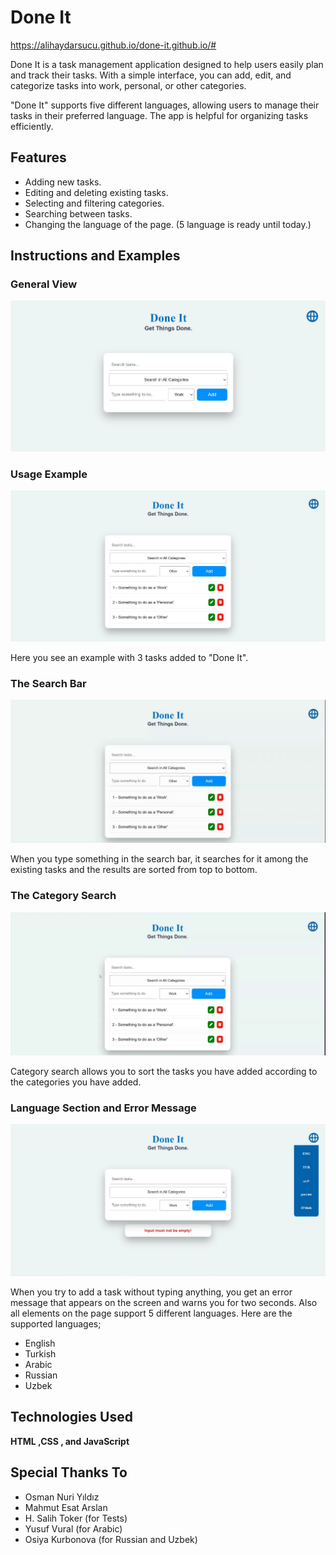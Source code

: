 
# Done It

https://alihaydarsucu.github.io/done-it.github.io/#

Done It is a task management application designed to help users easily plan and track their tasks. With a simple interface, you can add, edit, and categorize tasks into work, personal, or other categories. 

"Done It" supports five different languages, allowing users to manage their tasks in their preferred language. The app is helpful for organizing tasks efficiently.


  
## Features

- Adding new tasks.
- Editing and deleting existing tasks.
- Selecting and filtering categories.
- Searching between tasks.
- Changing the language of the page. (5 language is ready until today.)


## Instructions and Examples

### General View

![General View of "Done It"](Readme_Files/first_photo.JPG)


### Usage Example

![Usage Example](Readme_Files/second_photo.JPG)

Here you see an example with 3 tasks added to "Done It".


### The Search Bar

![Operation of the search bar](Readme_Files/third_gif.gif)

When you type something in the search bar, it searches for it among the existing tasks and the results are sorted from top to bottom.


### The Category Search

![Operation of the categries section](Readme_Files/fourth_gif.gif)

Category search allows you to sort the tasks you have added according to the categories you have added.


### Language Section and Error Message

![Language Section and Error Message](Readme_Files/Bonus_LangaugeSelector_and_Error_Message.JPG)

When you try to add a task without typing anything, you get an error message that appears on the screen and warns you for two seconds. 
Also all elements on the page support 5 different languages.
Here are the supported languages;
- English
- Turkish
- Arabic
- Russian
- Uzbek

  
## Technologies Used

**HTML ,CSS , and JavaScript**

## Special Thanks To

- Osman Nuri Yıldız 
- Mahmut Esat Arslan
- H. Salih Toker (for Tests)
- Yusuf Vural (for Arabic)
- Osiya Kurbonova (for Russian and Uzbek)
